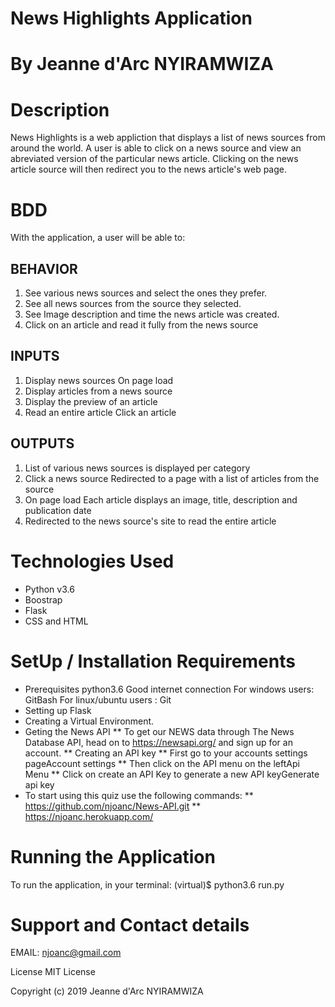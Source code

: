 # News Highlights Application
# By Jeanne d'Arc NYIRAMWIZA
# Description
 News Highlights is a web appliction that displays a list of news sources from around the world. A user is able to click on a news source and view an abreviated version of the particular news article. Clicking on the news article source will then redirect you to the news article's web page.

# BDD
With the application, a user will be able to:

## BEHAVIOR
1. See various news sources and select the ones they prefer.
2. See all news sources from the source they selected.
3. See Image description and time the news article was created.
4. Click on an article and read it fully from the news source

## INPUTS
1. Display news sources	On page load	
2. Display articles from a news source	
3. Display the preview of an article	
4. Read an entire article	Click an article	

## OUTPUTS
1. List of various news sources is displayed per category
2. Click a news source	Redirected to a page with a list of articles from the source
3. On page load	Each article displays an image, title, description and publication date
4. Redirected to the news source's site to read the entire article

# Technologies Used
* Python v3.6
* Boostrap
* Flask
* CSS and HTML
# SetUp / Installation Requirements
* Prerequisites python3.6 Good internet connection For windows users: GitBash For linux/ubuntu users : Git
* Setting up Flask
* Creating a Virtual Environment.
* Geting the News API
** To get our NEWS data through The News Database API, head on to https://newsapi.org/ and sign up for an account.
** Creating an API key
** First go to your accounts settings pageAccount settings
** Then click on the API menu on the leftApi Menu
** Click on create an API Key to generate a new API keyGenerate api key
* To start using this quiz use the following commands:
** https://github.com/njoanc/News-API.git
** https://njoanc.herokuapp.com/

# Running the Application
To run the application, in your terminal: (virtual)$ python3.6 run.py

# Support and Contact details
EMAIL: njoanc@gmail.com

License
MIT License

Copyright (c) 2019 Jeanne d'Arc NYIRAMWIZA
